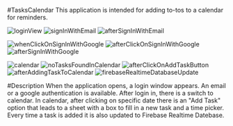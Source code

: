 #TasksCalendar
This application is intended for adding to-tos to a calendar for reminders.

![loginView](https://github.com/Sharoniki1/TasksCalendar/assets/68810288/f60d186d-8adb-44f4-8901-2de4da3c255b)
![signInWithEmail](https://github.com/Sharoniki1/TasksCalendar/assets/68810288/2c25cf1e-be2c-49ec-9af4-4bce7b90b133) ![afterSignInWithEmail](https://github.com/Sharoniki1/TasksCalendar/assets/68810288/a8137d7b-3471-4c96-97ae-250ac920d556)

![whenClickOnSignInWithGoogle](https://github.com/Sharoniki1/TasksCalendar/assets/68810288/45ea199e-8661-43a2-b465-c00e6e2242c6)  ![afterClickOnSignInWithGoogle](https://github.com/Sharoniki1/TasksCalendar/assets/68810288/e064c2f2-df80-4ab7-bc5c-e27999d488d2)
![afterSignInWithGoogle](https://github.com/Sharoniki1/TasksCalendar/assets/68810288/c08e9ecf-d2ca-4d25-8cdf-232a239962ac)

![calendar](https://github.com/Sharoniki1/TasksCalendar/assets/68810288/2dbb56bc-57a9-4f26-a34b-40585fbe6735)  ![noTasksFoundInCalendar](https://github.com/Sharoniki1/TasksCalendar/assets/68810288/4ae9a798-3574-47d3-ba84-598dfc029b33)
![afterClickOnAddTaskButton](https://github.com/Sharoniki1/TasksCalendar/assets/68810288/ea04d03e-a8cc-4334-bd6a-3bfae1eb0a44) ![afterAddingTaskToCalendar](https://github.com/Sharoniki1/TasksCalendar/assets/68810288/6f72d45b-50c8-4175-b0d3-54b632ca6628)
![firebaseRealtimeDatabaseUpdate](https://github.com/Sharoniki1/TasksCalendar/assets/68810288/77f0d9fe-5dc6-4b24-a78b-e0363c058f7e)

#Description
When the application opens, a login window appears. An email or a google authentication is available.
After login in, there is a switch to calendar.
In calendar, after clicking on specific date there is an "Add Task" option that leads to a sheet with a box to fill in a new task and a time picker.
Every time a task is added it is also updated to Firebase Realtime Datebase.
